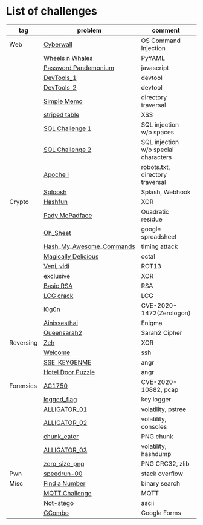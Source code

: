 # List of challenges

| tag       | problem                                                            | comment                              | score | solved |
| --------- | ------------------------------------------------------------------ | ------------------------------------ | ----: | -----: |
| Web       | [Cyberwall](CyberSecurityRumble2020/Cyberwall)                     | OS Command Injection                 | 100   | 389    |
|           | [Wheels n Whales](CyberSecurityRumble2020/Wheels_n_Whales)         | PyYAML                               | 100   | 94     |
|           | [Password Pandemonium](SunshineCTF/Password_Pandemonium)           | javascript                           | 100   | ?      |
|           | [DevTools_1](WaniCTF/DevTools_1)                                   | devtool                              | 100   | 163    |
|           | [DevTools_2](WaniCTF/DevTools_2)                                   | devtool                              | 101   | 154    |
|           | [Simple Memo](WaniCTF/Simple_Memo)                                 | directory traversal                  | 101   | 135    |
|           | [striped table](WaniCTF/striped_table)                             | XSS                                  | 101   | 111    |
|           | [SQL Challenge 1](WaniCTF/SQL_Challenge_1)                         | SQL injection w/o spaces             | 102   | 71     |
|           | [SQL Challenge 2](WaniCTF/SQL_Challenge_2)                         | SQL injection w/o special characters | 105   | 50     |
|           | [Apoche I](pbctf_2020/Apoche_I)                                    | robots.txt, directory traversal      | 52    | 52     |
|           | [Sploosh](pbctf_2020/Sploosh)                                      | Splash, Webhook                      | 156   | 76     |
| Crypto    | [Hashfun](CyberSecurityRumble2020/Hashfun)                         | XOR                                  | 100   | 267    |
|           | [Pady McPadface](CyberSecurityRumble2020/Pady_McPadface)           | Quadratic residue                    | 200   | 18     |
|           | [Oh_Sheet](SquareCTF2020/Oh_Sheet)                                 | google spreadsheet                   | 200   | 95     |
|           | [Hash_My_Awesome_Commands](SquareCTF2020/Hash_My_Awesome_Commands) | timing attack                        | 150   | 51     |
|           | [Magically Delicious](SunshineCTF/Magically_Delicious)             | octal                                | 100   | ?      |
|           | [Veni, vidi](WaniCTF/Veni_vidi)                                    | ROT13                                | 101   | 152    |
|           | [exclusive](WaniCTF/exclusive)                                     | XOR                                  | 101   | 96     |
|           | [Basic RSA](WaniCTF/Basic_RSA)                                     | RSA                                  | 102   | 76     |
|           | [LCG crack](WaniCTF/LCG_crack)                                     | LCG                                  | 105   | 48     |
|           | [l0g0n](WaniCTF/l0g0n)                                             | CVE-2020-1472(Zerologon)             | 111   | 33     |
|           | [Ainissesthai](pbctf_2020/Ainissesthai)                            | Enigma                               | 53    | 59     |
|           | [Queensarah2](pbctf_2020/Queensarah2)                              | Sarah2 Cipher                        | 200   | 37     |
| Reversing | [Zeh](CyberSecurityRumble2020/Zeh)                                 | XOR                                  | 100   | 221    |
|           | [Welcome](HITCON_CTF_2020/Welcome)                                 | ssh                                  | 50    | 715    |
|           | [SSE_KEYGENME](KipodAfterFreeCTF/SSE_KEYGENME)                     | angr                                 | 25    | 127    |
|           | [Hotel Door Puzzle](SunshineCTF/Hotel_Door_Puzzle)                 | angr                                 | 100   | ?      |
| Forensics | [AC1750](HITCON_CTF_2020/AC1750)                                   | CVE-2020-10882, pcap                 | 168   | 100    |
|           | [logged_flag](WaniCTF/logged_flag)                                 | key logger                           | 101   | 126    |
|           | [ALLIGATOR_01](WaniCTF/ALLIGATOR_01)                               | volatility, pstree                   | 102   | 83     |
|           | [ALLIGATOR_02](WaniCTF/ALLIGATOR_02)                               | volatility, consoles                 | 102   | 76     |
|           | [chunk_eater](WaniCTF/chunk_eater)                                 | PNG chunk                            | 102   | 71     |
|           | [ALLIGATOR_03](WaniCTF/ALLIGATOR_03)                               | volatility, hashdump                 | 104   | 58     |
|           | [zero_size_png](WaniCTF/zero_size_png)                             | PNG CRC32, zlib                      | 107   | 40     |
| Pwn       | [speedrun-00](SunshineCTF/speedrun-00)                             | stack overflow                       | 10    | ?      |
| Misc      | [Find a Number](WaniCTF/Find_a_Number)                             | binary search                        | 101   | 111    |
|           | [MQTT Challenge](WaniCTF/MQTT_Challenge)                           | MQTT                                 | 103   | 65     |
|           | [Not-stego](pbctf_2020/Not-stego)                                  | ascii                                | 26    | 135    |
|           | [GCombo](pbctf_2020/GCombo)                                        | Google Forms                         | 36    | 92     |